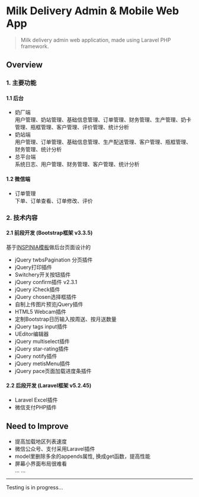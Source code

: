 Milk Delivery Admin & Mobile Web App
======

> Milk delivery admin web application, made using Laravel PHP framework.

## Overview

### 1. 主要功能
#### 1.1 后台  
- 奶厂端  
用户管理、奶站管理、基础信息管理、订单管理、财务管理、生产管理、奶卡管理、瓶框管理、客户管理、评价管理、统计分析  
- 奶站端  
用户管理、订单管理、基础信息管理、生产配送管理、客户管理、瓶框管理、财务管理、统计分析  
- 总平台端  
系统日志、用户管理、财务管理、客户管理、统计分析  

#### 1.2 微信端  
- 订单管理  
下单、订单查看、订单修改、评价

### 2. 技术内容
#### 2.1 前段开发 (Bootstrap框架 v3.3.5) 
基于[INSPINIA模板](http://www.snschina.com/archives/2484)做后台页面设计的  

- jQuery twbsPagination 分页插件  
- jQuery打印插件
- Switchery开关按钮插件
- jQuery confirm插件 v2.3.1
- jQuery iCheck插件
- jQuery chosen选择框插件
- 自制上传图片预览jQuery插件
- HTML5 Webcam插件
- 定制Bootstrap日历输入按周送、按月送数量
- jQuery tags input插件
- UEditor编辑器
- jQuery multiselect插件
- jQuery star-rating插件
- jQuery notify插件
- jQuery metisMenu插件
- jQuery pace页面加载进度条插件


#### 2.2 后段开发 (Laravel框架 v5.2.45) 

- Laravel Excel插件
- 微信支付PHP插件
  
## Need to Improve  
- 提高加载地区列表速度
- 微信公众号、支付采用Laravel插件  
- model里删除多余的appends属性, 换成get函数，提高性能
- 屏幕小界面布局很难看  
... ...

------
Testing is in progress...
